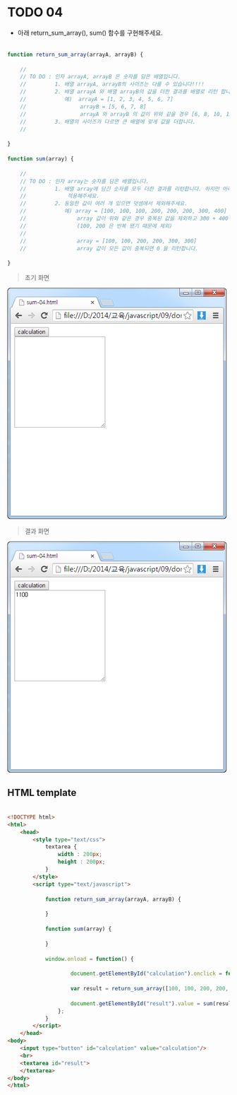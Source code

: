 ﻿TODO 04
========

* 아래 return_sum_array(), sum() 함수를 구현해주세요.


```javascript

function return_sum_array(arrayA, arrayB) {

	//
	// TO DO : 인자 arrayA, arrayB 은 숫자를 담은 배열입니다.
	//         1. 배열 arrayA, arrayB의 사이즈는 다를 수 있습니다!!!!
	//         2. 배열 arrayA 와 배열 arrayB의 값을 더한 결과를 배열로 리턴 합니다.
	//            예)  arrayA = [1, 2, 3, 4, 5, 6, 7]
	//                 arrayB = [5, 6, 7, 8]
	//                 arrayA 와 arrayB 의 값이 위와 같을 경우 [6, 8, 10, 12, 5, 6, 7] 을 리턴합니다.
	//         3. 배열의 사이즈가 다르면 큰 배열에 맞게 값을 더합니다.
	// 
	
}

function sum(array) {

	//
	// TO DO : 인자 array는 숫자를 담은 배열입니다.
	//         1. 배열 array에 담긴 숫자를 모두 더한 결과를 리턴합니다. 하지만 아래와 같은 예외 상황을 
	//             적용해주세요.
	//         2. 동일한 값이 여러 개 있으면 덧셈에서 제외해주세요.
	//            예) array = [100, 100, 100, 200, 200, 200, 300, 400] 
	//                array 값이 위와 같은 경우 중복된 값을 제외하고 300 + 400 = 700 을 리턴합니다.
	//                (100, 200 은 반복 됐기 때문에 제외)
	//
	//                array = [100, 100, 200, 200, 300, 300] 
	//                array 값이 모든 값이 중복되면 0 을 리턴합니다.
	
}

```

> 초기 화면

![TODO04](https://raw.githubusercontent.com/lightsh/jsstudy/master/09/todo/images/todo_04.png)


>  결과 화면

![TODO04](https://raw.githubusercontent.com/lightsh/jsstudy/master/09/todo/images/todo_04_result.png)

## HTML template

```html

<!DOCTYPE html> 
<html>
	<head>
		<style type="text/css">
			textarea {
				width : 200px;
				height : 200px;
			}
		</style>
		<script type="text/javascript">
		
			function return_sum_array(arrayA, arrayB) {

			}
			
			function sum(array) {

			}
			
			window.onload = function() {
			
					document.getElementById("calculation").onclick = function() {
							
					var result = return_sum_array([100, 100, 200, 200, 200, 200], [100, 100, 200, 500]);
					
					document.getElementById("result").value = sum(result);
				};
			}			
		</script>
	</head>
<body>               
	<input type="button" id="calculation" value="calculation"/>
    <br>	
    <textarea id="result">
	</textarea>
</body>
</html>

```
